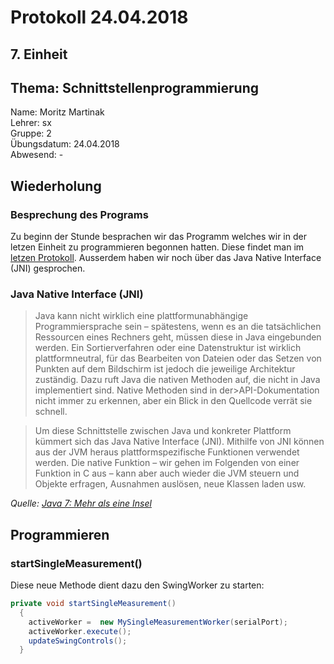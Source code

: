 # Protokoll 24.04.2018  

## 7. Einheit  

## Thema: Schnittstellenprogrammierung

Name: Moritz Martinak  
Lehrer: sx  
Gruppe: 2  
Übungsdatum: 24.04.2018  
Abwesend: -  

## Wiederholung  

### Besprechung des Programs  
Zu beginn der Stunde besprachen wir das Programm welches wir in der letzen Einheit zu programmieren begonnen hatten. Diese findet man im [letzen Protokoll](https://github.com/HTLMechatronics/m14-la1-sx/blob/marmom13/marmom13/Protokoll_27.02.18.md).  Ausserdem haben wir noch über das Java Native Interface (JNI) gesprochen.  

### Java Native Interface (JNI)  
>Java kann nicht wirklich eine plattformunabhängige Programmiersprache sein – spätestens, wenn es an die tatsächlichen Ressourcen eines Rechners geht, müssen diese in Java eingebunden werden. Ein Sortierverfahren oder eine Datenstruktur ist wirklich plattformneutral, für das Bearbeiten von Dateien oder das Setzen von Punkten auf dem Bildschirm ist jedoch die jeweilige Architektur zuständig. Dazu ruft Java die nativen Methoden auf, die nicht in Java implementiert sind. Native Methoden sind in der>API-Dokumentation nicht immer zu erkennen, aber ein Blick in den Quellcode verrät sie schnell.  

>Um diese Schnittstelle zwischen Java und konkreter Plattform kümmert sich das Java Native Interface (JNI). Mithilfe von JNI können aus der JVM heraus plattformspezifische Funktionen verwendet werden. Die native Funktion – wir gehen im Folgenden von einer Funktion in C aus – kann aber auch wieder die JVM steuern und Objekte erfragen, Ausnahmen auslösen, neue Klassen laden usw. 

*Quelle: [Java 7: Mehr als eine Insel](http://openbook.rheinwerk-verlag.de/java7/1507_21_001.html)*  

## Programmieren  

### startSingleMeasurement()  

Diese neue Methode dient dazu den SwingWorker zu starten:

```java
private void startSingleMeasurement()
  {
    activeWorker =  new MySingleMeasurementWorker(serialPort);
    activeWorker.execute();
    updateSwingControls();
  }
```
